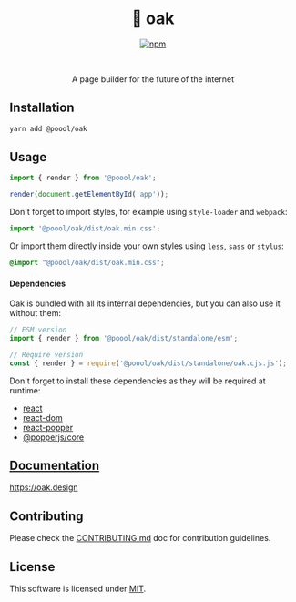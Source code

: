 <div align="center">

<h1>🌳 oak</h1>

[![npm](https://img.shields.io/npm/v/@poool/oak.svg)](https://www.npmjs.com/package/@poool/oak)

<br />
<p>A page builder for the future of the internet</p>

</div>

## Installation

```bash
yarn add @poool/oak
```

## Usage

```javascript
import { render } from '@poool/oak';

render(document.getElementById('app'));
```

Don't forget to import styles, for example using `style-loader` and `webpack`:

```javascript
import '@poool/oak/dist/oak.min.css';
```

Or import them directly inside your own styles using `less`, `sass` or `stylus`:

```css
@import "@poool/oak/dist/oak.min.css";
```

#### Dependencies

Oak is bundled with all its internal dependencies, but you can also use it without them:

```javascript
// ESM version
import { render } from '@poool/oak/dist/standalone/esm';

// Require version
const { render } = require('@poool/oak/dist/standalone/oak.cjs.js');
```

Don't forget to install these dependencies as they will be required at runtime:
- [react](https://www.npmjs.com/package/react)
- [react-dom](https://www.npmjs.com/package/react-dom)
- [react-popper](https://www.npmjs.com/package/react-popper)
- [@popperjs/core](https://www.npmjs.com/package/@popperjs/core)

## [Documentation](https://oak.design)

https://oak.design

## Contributing

Please check the [CONTRIBUTING.md](https://github.com/p3ol/junipero/blob/master/CONTRIBUTING.md) doc for contribution guidelines.

## License

This software is licensed under [MIT](https://github.com/p3ol/junipero/blob/master/LICENSE).
